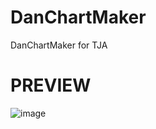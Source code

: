 # DanChartMaker
DanChartMaker for TJA

# PREVIEW
![image](https://user-images.githubusercontent.com/77469536/216892152-6c2a556a-251e-48b4-9222-bda968529ba0.png)
